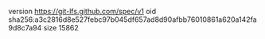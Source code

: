 version https://git-lfs.github.com/spec/v1
oid sha256:a3c2816d8e527febc97b045df657ad8d90afbb76010861a620a142fa9d8c7a94
size 15862
